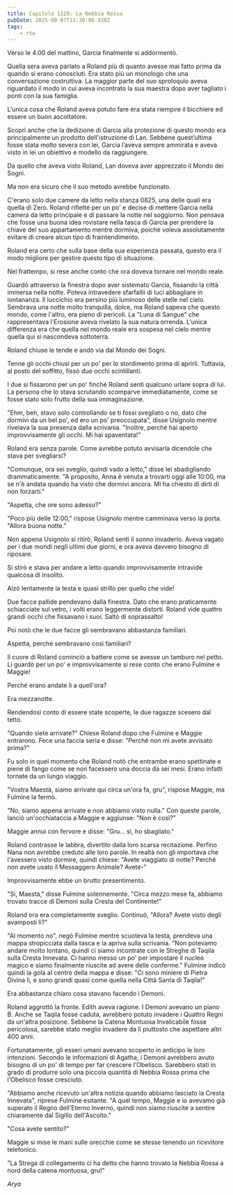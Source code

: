 ```yaml
---
title: Capitolo 1229: La Nebbia Rossa
pubDate: 2025-08-07T11:30:06.938Z
tags:
    - rtw
---
```



Verso le 4.00 del mattino, Garcia finalmente si addormentò.


Quella sera aveva parlato a Roland più di quanto avesse mai fatto prima da quando si erano conosciuti. Era stato più un monologo che una conversazione costruttiva. La maggior parte del suo sproloquio aveva riguardato il modo in cui aveva incontrato la sua maestra dopo aver tagliato i ponti con la sua famiglia.


L'unica cosa che Roland aveva potuto fare era stata riempire il bicchiere ed essere un buon ascoltatore.


Scoprì anche che la dedizione di Garcia alla protezione di questo mondo era principalmente un prodotto dell'istruzione di Lan. Sebbene quest’ultima fosse stata molto severa con lei, Garcia l’aveva sempre ammirata e aveva visto in lei un obiettivo e modello da raggiungere.


Da quello che aveva visto Roland, Lan doveva aver apprezzato il Mondo dei Sogni.


Ma non era sicuro che il suo metodo avrebbe funzionato.


C'erano solo due camere da letto nella stanza 0825, una delle quali era quella di Zero. Roland rifletté per un po' e decise di mettere Garcia nella camera da letto principale e di passare la notte nel soggiorno. Non pensava che fosse una buona idea rovistare nella tasca di Garcia per prendere la chiave del suo appartamento mentre dormiva, poiché voleva assolutamente evitare di creare alcun tipo di fraintendimento.


Roland era certo che sulla base della sua esperienza passata, questo era il modo migliore per gestire questo tipo di situazione.


Nel frattempo, si rese anche conto che ora doveva tornare nel mondo reale.


Guardò attraverso la finestra dopo aver sistemato Garcia, fissando la città immersa nella notte. Poteva intravedere sfarfallii di luci abbagliare in lontananza. Il luccichio era persino più luminoso delle stelle nel cielo. Sembrava una notte molto tranquilla, dolce, ma Roland sapeva che questo mondo, come l'altro, era pieno di pericoli. La "Luna di Sangue" che rappresentava l'Erosione aveva rivelato la sua natura orrenda. L'unica differenza era che quella nel mondo reale era sospesa nel cielo mentre quella qui si nascondeva sottoterra.


Roland chiuse le tende e andò via dal Mondo dei Sogni.


Tenne gli occhi chiusi per un po' per lo stordimento prima di aprirli. Tuttavia, al posto del soffitto, fissò due occhi scintillanti.


I due si fissarono per un po' finché Roland sentì qualcuno urlare sopra di lui. La persona che lo stava scrutando scomparve immediatamente, come se fosse stato solo frutto della sua immaginazione.


"Ehm, beh, stavo solo controllando se ti fossi svegliato o no, dato che dormivi da un bel po', ed ero un po' preoccupata", disse Usignolo mentre rivelava la sua presenza dalla scrivania. "Inoltre, perché hai aperto improvvisamente gli occhi. Mi hai spaventata!"


Roland era senza parole. Come avrebbe potuto avvisarla dicendole che stava per svegliarsi?


"Comunque, ora sei sveglio, quindi vado a letto," disse lei sbadigliando drammaticamente. "A proposito, Anna è venuta a trovarti oggi alle 10:00, ma se n'è andata quando ha visto che dormivi ancora. Mi ha chiesto di dirti di non forzarti."


"Aspetta, che ore sono adesso?"


"Poco più delle 12:00," rispose Usignolo mentre camminava verso la porta. "Allora buona notte."


Non appena Usignolo si ritirò, Roland sentì il sonno invaderlo. Aveva vagato per i due mondi negli ultimi due giorni, e ora aveva davvero bisogno di riposare.


Si stirò e stava per andare a letto quando improvvisamente intravide qualcosa di insolito.


Alzò lentamente la testa e quasi strillò per quello che vide!


Due facce pallide pendevano dalla finestra. Dato che erano praticamente schiacciate sul vetro, i volti erano leggermente distorti. Roland vide quattro grandi occhi che fissavano i suoi. Saltò di soprassalto!


Poi notò che le due facce gli sembravano abbastanza familiari.


Aspetta, perché sembravano così familiari?


Il cuore di Roland cominciò a battere come se avesse un tamburo nel petto. Li guardò per un po' e improvvisamente si rese conto che erano Fulmine e Maggie!


Perché erano andate lì a quell'ora?


Era mezzanotte.


Rendendosi conto di essere state scoperte, le due ragazze scesero dal tetto.


"Quando siete arrivate?" Chiese Roland dopo che Fulmine e Maggie entrarono. Fece una faccia seria e disse: "Perché non mi avete avvisato prima?"


Fu solo in quel momento che Roland notò che entrambe erano spettinate e piene di fango come se non facessero una doccia da sei mesi. Erano infatti tornate da un lungo viaggio.


"Vostra Maestà, siamo arrivate qui circa un'ora fa, gru", rispose Maggie, ma Fulmine la fermò.


"No, siamo appena arrivate e non abbiamo visto nulla." Con queste parole, lanciò un'occhiataccia a Maggie e aggiunse: "Non è così?"


Maggie annuì con fervore e disse: "Gru... sì, ho sbagliato."


Roland contrasse le labbra, divertito dalla loro scarsa recitazione. Perfino Nana non avrebbe creduto alle loro parole. In realtà non gli importava che l'avessero visto dormire, quindi chiese: "Avete viaggiato di notte? Perché non avete usato il Messaggero Animale? Avete-”


Improvvisamente ebbe un brutto presentimento.


"Sì, Maestà," disse Fulmine solennemente. "Circa mezzo mese fa, abbiamo trovato tracce di Demoni sulla Cresta del Continente!"


Roland ora era completamente sveglio. Continuò, "Allora? Avete visto degli avamposti lì?"


"Al momento no", negò Fulmine mentre scuoteva la testa, prendeva una mappa stropicciata dalla tasca e la apriva sulla scrivania. "Non potevamo andare molto lontano, quindi ci siamo incontrate con le Streghe di Taqila sulla Cresta Innevata. Ci hanno messo un po' per impostare il nucleo magico e siamo finalmente riuscite ad avere delle conferme." Fulmine indicò quindi la gola al centro della mappa e disse: "Ci sono miniere di Pietra Divina lì, e sono grandi quasi come quella nella Città Santa di Taqila!"


Era abbastanza chiaro cosa stavano facendo i Demoni.


Roland aggrottò la fronte. Edith aveva ragione. I Demoni avevano un piano B. Anche se Taqila fosse caduta, avrebbero potuto invadere i Quattro Regni da un'altra posizione. Sebbene la Catena Montuosa Invalicabile fosse pericolosa, sarebbe stato meglio invadere da lì piuttosto che aspettare altri 400 anni.


Fortunatamente, gli esseri umani avevano scoperto in anticipo le loro intenzioni. Secondo le informazioni di Agatha, i Demoni avrebbero avuto bisogno di un po' di tempo per far crescere l'Obelisco. Sarebbero stati in grado di produrre solo una piccola quantità di Nebbia Rossa prima che l'Obelisco fosse cresciuto.


"Abbiamo anche ricevuto un'altra notizia quando abbiamo lasciato la Cresta Innevata", riprese Fulmine esitante. "A quel tempo, Maggie e io avevamo già superato il Regno dell'Eterno Inverno, quindi non siamo riuscite a sentire chiaramente dal Sigillo dell'Ascolto."


"Cosa avete sentito?"


Maggie si mise le mani sulle orecchie come se stesse tenendo un ricevitore telefonico.


"La Strega di collegamento ci ha detto che hanno trovato la Nebbia Rossa a nord della catena montuosa, gru!"






<em>Arya</em>
                                


                                



